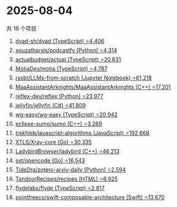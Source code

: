 # 2025-08-04

共 18 个项目

<!-- BEGIN GITHUB -->
<!-- 最后更新时间 2025-08-04 21:34:22 +0800 -->
1. [dyad-sh/dyad (TypeScript) ⭐4,406](https://github.com/dyad-sh/dyad)
1. [souzatharsis/podcastfy (Python) ⭐4,314](https://github.com/souzatharsis/podcastfy)
1. [actualbudget/actual (TypeScript) ⭐20,631](https://github.com/actualbudget/actual)
1. [MotiaDev/motia (TypeScript) ⭐4,787](https://github.com/MotiaDev/motia)
1. [rasbt/LLMs-from-scratch (Jupyter Notebook) ⭐61,218](https://github.com/rasbt/LLMs-from-scratch)
1. [MaaAssistantArknights/MaaAssistantArknights (C++) ⭐17,201](https://github.com/MaaAssistantArknights/MaaAssistantArknights)
1. [reflex-dev/reflex (Python) ⭐23,977](https://github.com/reflex-dev/reflex)
1. [jellyfin/jellyfin (C#) ⭐41,809](https://github.com/jellyfin/jellyfin)
1. [wg-easy/wg-easy (TypeScript) ⭐20,942](https://github.com/wg-easy/wg-easy)
1. [eclipse-sumo/sumo (C++) ⭐3,269](https://github.com/eclipse-sumo/sumo)
1. [trekhleb/javascript-algorithms (JavaScript) ⭐192,668](https://github.com/trekhleb/javascript-algorithms)
1. [XTLS/Xray-core (Go) ⭐30,335](https://github.com/XTLS/Xray-core)
1. [LadybirdBrowser/ladybird (C++) ⭐46,213](https://github.com/LadybirdBrowser/ladybird)
1. [sst/opencode (Go) ⭐16,543](https://github.com/sst/opencode)
1. [TideDra/zotero-arxiv-daily (Python) ⭐2,594](https://github.com/TideDra/zotero-arxiv-daily)
1. [TandoorRecipes/recipes (HTML) ⭐6,925](https://github.com/TandoorRecipes/recipes)
1. [flydelabs/flyde (TypeScript) ⭐2,817](https://github.com/flydelabs/flyde)
1. [pointfreeco/swift-composable-architecture (Swift) ⭐13,670](https://github.com/pointfreeco/swift-composable-architecture)
<!-- END GITHUB -->